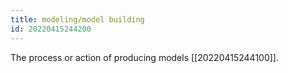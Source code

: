 ```yaml
---
title: modeling/model building
id: 20220415244200
---
```


The process or action of producing models [[20220415244100]].
